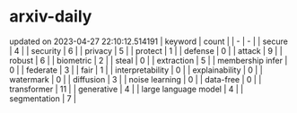 # arxiv-daily
updated on 2023-04-27 22:10:12.514191
| keyword | count |
| - | - |
| secure | 4 |
| security | 6 |
| privacy | 5 |
| protect | 1 |
| defense | 0 |
| attack | 9 |
| robust | 6 |
| biometric | 2 |
| steal | 0 |
| extraction | 5 |
| membership infer | 0 |
| federate | 3 |
| fair | 1 |
| interpretability | 0 |
| explainability | 0 |
| watermark | 0 |
| diffusion | 3 |
| noise learning | 0 |
| data-free | 0 |
| transformer | 11 |
| generative | 4 |
| large language model | 4 |
| segmentation | 7 |

